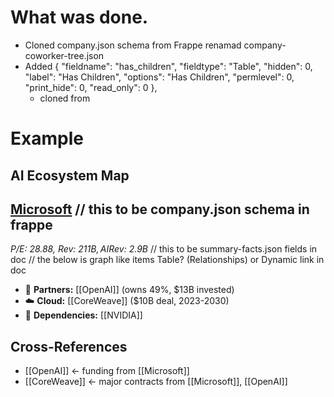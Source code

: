 # What was done.
- Cloned company.json schema from Frappe renamad company-coworker-tree.json 
- Added 
{
   "fieldname": "has_children",
   "fieldtype": "Table",
   "hidden": 0,
   "label": "Has Children",
   "options": "Has Children",
   "permlevel": 0,
   "print_hide": 0,
   "read_only": 0
  },
  - cloned from 

# Example 

## AI Ecosystem Map

## [Microsoft](./companies/microsoft.md)  // this to be company.json schema in frappe
*P/E: 28.88, Rev: $211B, AI Rev: ~$2.9B*  // this to be summary-facts.json fields in doc
// the below is graph like items Table? (Relationships) or Dynamic link in doc
- 🤝 **Partners:** [[OpenAI]] (owns 49%, $13B invested) 
- ☁️ **Cloud:** [[CoreWeave]] ($10B deal, 2023-2030)
- 🔗 **Dependencies:** [[NVIDIA]]

## Cross-References
- [[OpenAI]] ← funding from [[Microsoft]]
- [[CoreWeave]] ← major contracts from [[Microsoft]], [[OpenAI]]


